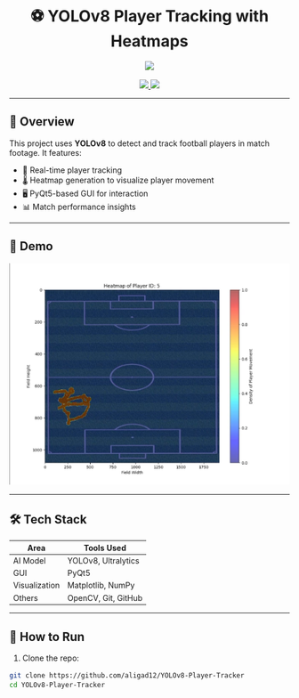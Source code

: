 <h1 align="center">⚽ YOLOv8 Player Tracking with Heatmaps</h1>

<p align="center">
  <img src="media/demo.gif" width="600"/>
</p>

<p align="center">
  <a href="https://github.com/aligad12">
    <img src="https://img.shields.io/github/followers/aligad12?style=social" />
  </a>
  <a href="https://github.com/aligad12/YOLOv8-Player-Tracker/stargazers">
    <img src="https://img.shields.io/github/stars/aligad12/YOLOv8-Player-Tracker?style=social" />
  </a>
</p>

---

## 🧠 Overview

This project uses **YOLOv8** to detect and track football players in match footage. It features:
- 🎯 Real-time player tracking
- 🌡️ Heatmap generation to visualize player movement
- 🖥️ PyQt5-based GUI for interaction
- 📊 Match performance insights

---

## 🎥 Demo

<p align="center">
  <img src="media/heatmap.png" width="600"/>
</p>

---

## 🛠️ Tech Stack

| Area         | Tools Used                  |
|--------------|-----------------------------|
| AI Model     | YOLOv8, Ultralytics         |
| GUI          | PyQt5                       |
| Visualization| Matplotlib, NumPy           |
| Others       | OpenCV, Git, GitHub         |

---

## 🚀 How to Run

1. Clone the repo:
```bash
git clone https://github.com/aligad12/YOLOv8-Player-Tracker
cd YOLOv8-Player-Tracker
